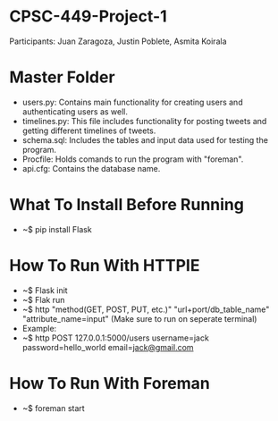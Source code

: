 # CPSC-449-Project-1
  Participants: Juan Zaragoza, Justin Poblete, Asmita Koirala
# Master Folder
  - users.py: Contains main functionality for creating users and authenticating users as well.
  - timelines.py: This file includes functionality for posting tweets and getting different timelines of tweets.
  - schema.sql: Includes the tables and input data used for testing the program.
  - Procfile: Holds comands to run the program with "foreman".
  - api.cfg: Contains the database name.
  
# What To Install Before Running
  - ~$ pip install Flask
  
# How To Run With HTTPIE
  - ~$ Flask init
  - ~$ Flak run
  - ~$ http "method(GET, POST, PUT, etc.)" "url+port/db_table_name" "attribute_name=input" (Make sure to run on seperate terminal)
  -  Example:
  - ~$ http POST 127.0.0.1:5000/users username=jack password=hello_world email=jack@gmail.com
  
# How To Run With Foreman
  - ~$ foreman start
